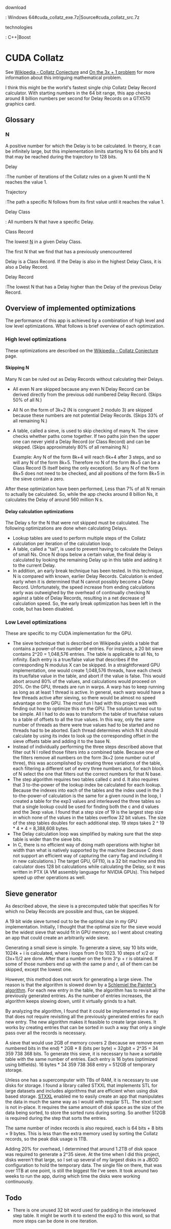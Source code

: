 download

:   Windows 64\#cuda\_collatz\_exe.7z|Source\#cuda\_collatz\_src.7z

technologies

:   C++|Boost

# CUDA Collatz

See [Wikipedia - Collatz Conjecture](http://en.wikipedia.org/wiki/Collatz_conjecture) and [On the 3x + 1 problem](http://www.ericr.nl/wondrous/index.html) for more information about this intriguing mathematical problem.

I think this might be the world's fastest single chip Collatz Delay
Record calculator. With starting numbers in the 64 bit range, this app checks around 8 billion numbers per second for Delay Records on a GTX570 graphics card.

## Glossary

### N

A positive number for which the Delay is to be calculated. In theory, it can be infinitely large, but this implementation limits starting N to 64 bits and N that may be reached during the trajectory to 128 bits.

Delay

:The number of iterations of the Collatz rules on a given N until the N reaches the value 1.

Trajectory

:The path a specific N follows from its first value until it reaches the value 1.

Delay Class

: All numbers N that have a specific Delay.

Class Record

The lowest [N](#n) in a given Delay Class.

The first N that we find that has a previously unencountered

Delay is a Class Record. If the Delay is also in the highest Delay Class, it is also a Delay Record.

Delay Record

:The lowest N that has a Delay higher than the Delay of the previous Delay Record.

## Overview of implemented optimizations

The performance of this app is achieved by a combination of high level and low level optimizations. What follows is brief overview of each optimization.

### High level optimizations

These optimizations are described on the [Wikipedia - Collatz Conjecture](http://en.wikipedia.org/wiki/Collatz_conjecture) page.

#### Skipping N

Many N can be ruled out as Delay Records without calculating their Delays.

-   All even N are skipped because any even N Delay Record can be derived directly from the previous odd numbered Delay Record. (Skips 50% of all N.)
-   All N on the form of 3k+2 (N is congruent 2 modulo 3) are skipped because these numbers are not potential Delay Records. (Skips 33% of all remaining N.)
-   A table, called a sieve, is used to skip checking of many N. The sieve checks whether paths come together. If two paths join then the upper one can never yield a Delay Record (or Class Record) and can be skipped. (Skips approximately 80% of all remaining N.)

    Example: Any N of the form 8k+4 will reach 6k+4 after 3 steps, and so will any N of the form 8k+5. Therefore no N of the form 8k+5 can be a Class Record (5 itself being the only exception). So any N of the form 8k+5 does not need to be checked, and all positions of the form 8k+5 in the sieve contain a zero.

After these optimization have been performed, Less than 7% of all N remain to actually be calculated. So, while the app checks around 8 billion Ns, it calculates the Delay of around 560 million N s.

#### Delay calculation optimizations

The Delay s for the N that were not skipped must be calculated. The following optimizations are done when calculating Delays.

-   Lookup tables are used to perform multiple steps of the Collatz calculation per iteration of the calculation loop.
-   A table, called a "tail", is used to prevent having to calculate the Delays of small Ns. Once N drops below a certain value, the final delay is calculated by looking the remaining Delay up in this table and adding it to the current Delay.
-   In addition, an early break technique has been tested. In this technique, N is compared with known, earlier Delay Records. Calculation is ended early when it is determined that N cannot possibly become a Delay Record. Unfortunately, the speed increase from ending calculations early was outweighed by the overhead of continually checking N against a table of Delay Records, resulting in a net decrease of calculation speed. So, the early break optimization has been left in the code, but has been disabled.

### Low Level optimizations

These are specific to my CUDA implementation for the GPU.

-   The sieve technique that is described on Wikipedia yields a table that contains a power-of-two number of entries. For instance, a 20 bit sieve contains 2\^20 = 1,048,576 entries. The table is applicable to all Ns, to infinity. Each entry is a true/false value that describes if the corresponding N modulus X can be skipped. In a straightforward GPU implementation, one would create 1,048,576 threads, have each check its true/false value in the table, and abort if the value is false. This would abort around 80% of the values, and calculations would proceed on 20%. On the GPU, threads are run in warps. A warp has to keep running as long as at least 1 thread is active. In general, each warp would have a few threads active after sieving, so there would be almost no speed advantage on the GPU. The most fun I had with this project was with finding out how to optimize this on the GPU. The solution turned out to be simple. All I had to do was to transform the table of true/false values to a table of offsets to all the true values. In this way, only the same number of threads as there were true values had to be started and no threads had to be aborted. Each thread determines which N it should calculate by using its index to look up the corresponding offset in the sieve offsets table and adding it to the base N.
-   Instead of individually performing the three steps described above that filter out N I rolled those filters into a combined table. Because one of the filters remove all numbers on the form 3k+2 (one number out of three), this was accomplished by creating three variations of the table, each filtering a different set of every three numbers and, for each block of N select the one that filters out the correct numbers for that N base.
-   The step algorithm requires two tables called c and d. It also requires that 3 to-the-power of the lookup index be calculated for each lookup. Because the indexes into each of the tables and the index used in the 3 to-the-power-of calculation is the same for a given round in the loop, I created a table for the exp3 values and interleaved the three tables so that a single lookup could be used for finding both the c and d values and the 3exp value. I found that a step size of 19 is the largest step size in which none of the values in the tables overflow 32 bit values. The size of the step tables doubles for each additional step. 19 steps takes 2 \^ 19 \* 4 \* 4 = 8,388,608 bytes.
-   The Delay calculation loop was simplified by making sure that the step table is wider than the sieve bits.
-   In C, there is no efficient way of doing math operations with higher bit width than what is natively supported by the machine (because C does not support an efficient way of capturing the carry flag and including it in new calculations.) The target GPU, GF110, is a 32 bit machine and this calculator does 128 bit calculations while calculating the Delay, so it was written in PTX (A VM assembly language for NVIDIA GPUs). This helped speed up other operations as well.

## Sieve generator

As described above, the sieve is a precomputed table that specifies N for which no Delay Records are possible and thus, can be skipped.

A 19 bit wide sieve turned out to be the optimal size in my GPU implementation. Initially, I thought that the optimal size for the sieve would be the widest sieve that would fit in GPU memory, so I went about creating an app that could create an arbitrarily wide sieve.

Generating a small sieve is simple. To generate a sieve, say 10 bits wide, 1024k + i is calculated, where i loops from 0 to 1023. 10 steps of x/2 or (3x+1)/2 are done. After that a number on the form 3\^p + r is obtained. If some of those numbers end up with the same p and r, all of them can be skipped, except the lowest one.

However, this method does not work for generating a large sieve. The reason is that the algorithm is slowed down by a [Schlemiel the Painter's algorithm](http://en.wikipedia.org/wiki/Schlemiel_the_Painter%27s_algorithm). For each new entry in the table, the algorithm has to revisit all the previously generated entries. As the number of entries increases, the algorithm keeps slowing down, until it virtually grinds to a halt.

By analyzing the algorithm, I found that it could be implemented in a way that does not require revisiting all the previously generated entries for each new entry. The new algorithm makes it feasible to create large sieves. It works by creating entries that can be sorted in such a way that only a single pass over all the records is necessary.

A sieve that would use 2GB of memory covers 2 (because we remove even numbered bits in the end) \* 2GB \* 8 (bits per byte) = 32gbit = 2\^35 = 34 359 738 368 bits. To generate this sieve, it is necessary to have a sortable table with the same number of entries. Each entry is 16 bytes (optimized using bitfields). 16 bytes \* 34 359 738 368 entry = 512GB of temporary storage.

Unless one has a supercomputer with TBs of RAM, it is necessary to use disks for storage. I found a library called STXXL that implements STL for large datasets and includes algorithms that are efficient when using disk based storage. [STXXL](http://stxxl.sourceforge.net/) enabled me to easily create an app that manipulates the data in much the same way as I would with regular STL. The stxxl::sort is not in-place. It requires the same amount of disk space as the size of the data being sorted, to store the sorted runs during sorting. So another 512GB is required during the step that sorts the entries.

The same number of index records is also required, each is 64 bits + 8 bits = 9 bytes. This is less than the extra memory used by sorting the Collatz records, so the peak disk usage is 1TB.

Adding 20% for overhead, I determined that around 1.2TB of disk space was required to generate a 2\^35 sieve. At the time when I did this project, disks weren't that large, so I set up several of my largest disks in a JBOD configuration to hold the temporary data. The single file on there, that was over 1TB at one point, is still the biggest file I've seen. It took around two weeks to run the app, during which time the disks were working continuously.

## Todo

-   There is one unused 32 bit word used for padding in the interleaved step table. It might be worth it to extend the exp3 to this word, so that more steps can be done in one iteration.

